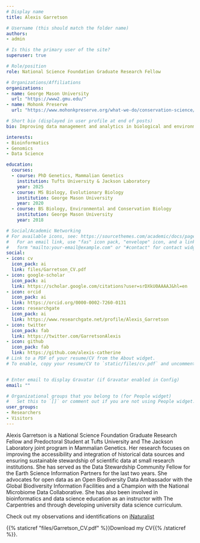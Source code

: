 ```yaml
---
# Display name
title: Alexis Garretson

# Username (this should match the folder name)
authors:
- admin

# Is this the primary user of the site?
superuser: true

# Role/position
role: National Science Foundation Graduate Research Fellow

# Organizations/Affiliations
organizations:
- name: George Mason University
  url: "https://www2.gmu.edu/"
- name: Mohonk Preserve
  url: "https://www.mohonkpreserve.org/what-we-do/conservation-science/"

# Short bio (displayed in user profile at end of posts)
bio: Improving data management and analytics in biological and environmental sciences

interests:
- Bioinformatics
- Genomics
- Data Science

education:
  courses:
  - course: PhD Genetics, Mammalian Genetics
    institution: Tufts University & Jackson Laboratory
    year: 2025
  - course: MS Biology, Evolutionary Biology
    institution: George Mason University
    year: 2020
  - course: BS Biology, Environmental and Conservation Biology
    institution: George Mason University
    year: 2018

# Social/Academic Networking
# For available icons, see: https://sourcethemes.com/academic/docs/page-builder/#icons
#   For an email link, use "fas" icon pack, "envelope" icon, and a link in the
#   form "mailto:your-email@example.com" or "#contact" for contact widget.
social:
- icon: cv
  icon_pack: ai
  link: files/Garretson_CV.pdf
- icon: google-scholar
  icon_pack: ai
  link: https://scholar.google.com/citations?user=srDXkU0AAAAJ&hl=en
- icon: orcid
  icon_pack: ai
  link: https://orcid.org/0000-0002-7260-0131
- icon: researchgate
  icon_pack: ai
  link: https://www.researchgate.net/profile/Alexis_Garretson
- icon: twitter
  icon_pack: fab
  link: https://twitter.com/GarretsonAlexis
- icon: github
  icon_pack: fab
  link: https://github.com/alexis-catherine
# Link to a PDF of your resume/CV from the About widget.
# To enable, copy your resume/CV to `static/files/cv.pdf` and uncomment the lines below.


# Enter email to display Gravatar (if Gravatar enabled in Config)
email: ""

# Organizational groups that you belong to (for People widget)
#   Set this to `[]` or comment out if you are not using People widget.
user_groups:
- Researchers
- Visitors
---
```


Alexis Garretson is a National Science Foundation Graduate Research Fellow and Predoctoral Student at Tufts University and The Jackson Laboratory joint program in Mammalian Genetics. Her research focuses on improving the accessibility and integration of historical data sources and ensuring sustainable stewardship of scientific data at small research institutions. She has served as the Data Stewardship Community Fellow for the Earth Science Information Partners for the last two years. She advocates for open data as an Open Biodiversity Data Ambassador with the Global Biodiversity Information Facilities and a Champion with the National Microbiome Data Collaborative. She has also been involved in bioinformatics and data science education as an instructor with The Carpentries and through developing university data science curriculum.

Check out my observations and identifications on [iNaturalist](https://www.inaturalist.org/people/alexis18
) 

{{% staticref "files/Garretson_CV.pdf" %}}Download my CV{{% /staticref %}}.